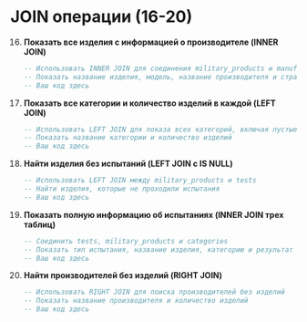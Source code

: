 # JOIN операции (16-20)

16. **Показать все изделия с информацией о производителе (INNER JOIN)**
    ```sql
    -- Использовать INNER JOIN для соединения military_products и manufacturers
    -- Показать название изделия, модель, название производителя и страну
    -- Ваш код здесь
    ```

17. **Показать все категории и количество изделий в каждой (LEFT JOIN)**
    ```sql
    -- Использовать LEFT JOIN для показа всех категорий, включая пустые
    -- Показать название категории и количество изделий
    -- Ваш код здесь
    ```

18. **Найти изделия без испытаний (LEFT JOIN с IS NULL)**
    ```sql
    -- Использовать LEFT JOIN между military_products и tests
    -- Найти изделия, которые не проходили испытания
    -- Ваш код здесь
    ```

19. **Показать полную информацию об испытаниях (INNER JOIN трех таблиц)**
    ```sql
    -- Соединить tests, military_products и categories
    -- Показать тип испытания, название изделия, категорию и результат
    -- Ваш код здесь
    ```

20. **Найти производителей без изделий (RIGHT JOIN)**
    ```sql
    -- Использовать RIGHT JOIN для поиска производителей без изделий
    -- Показать название производителя и количество изделий
    -- Ваш код здесь
    ```